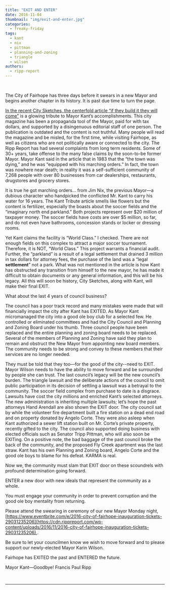 ```yaml
---
title: "EXIT AND ENTER"
date: 2016-11-04
thumbnail: "img/exit-and-enter.jpg"
categories: 
  - freaky-friday
tags: 
  - kant
  - nix
  - pittman
  - planning-and-zoning
  - triangle
  - wilson
authors: 
  - ripp-report
---
```


 

The City of Fairhope has three days before it swears in a new Mayor and begins another chapter in its history. It is past due time to turn the page.

[In the recent City Sketches, the centerfold article “if they build it they will come”](https://cdn.rippreport.com/wp-content/uploads/2016/11/showdocument?id=13260) is a glowing tribute to Mayor Kant’s accomplishments. This city magazine has been a propaganda tool of the Mayor, paid for with tax dollars, and supported by a disingenuous editorial staff of one person. The publication is outdated and the content is not truthful. Many people will read the magazine and be misled, for the first time, while visiting Fairhope, as well as citizens who are not politically aware or connected to the city. The Ripp Report has had several complaints from long term residents. Some of 30+ years, take offense to the many false claims by the soon-to-be former Mayor. Mayor Kant said in the article that in 1983 that the “the town was dying,” and he was “equipped with his marching orders.” In fact, the town was nowhere near death; in reality it was a self-sufficient community of 7,268 people with over 80 businesses from car dealerships, restaurants, drugstores and grocery stores.

It is true he got marching orders… from Jim Nix, the previous Mayor—a dubious character who handpicked the conflicted Mr. Kant to carry his water for 16 years. The Kant Tribute article smells like flowers but the content is fertilizer, especially the boasts about the soccer fields and the “imaginary north end parkland.” Both projects represent over $20 million of taxpayer money. The soccer fields have costs are over $5 million, so far, and do not even have bathrooms, concession stands or locker or dressing rooms.

Yet Kant claims the facility is “World Class.” I checked. There are not enough fields on this complex to attract a major soccer tournament. Therefore, it is NOT, “World Class.” This project warrants a financial audit. Further, the “parkland” is a result of a legal settlement that drained 3 million in tax dollars for attorney fees, the purchase of the land was a “legal **settlement**” not a park. What was not mentioned in the article is how Kant has obstructed any transition from himself to the new mayor, he has made it difficult to obtain documents or any general information, and this will be his legacy. All this will soon be history, City Sketches, along with Kant, will make their final EXIT.

What about the last 4 years of council business?

The council has a poor track record and many mistakes were made that will financially impact the city after Kant has EXITED. As Mayor Kant micromanaged the city into a good ole boy club for a selected few. He controlled or eliminated committees and had the City Council and Planning and Zoning Board under his thumb. Three council people have been replaced and the entire planning and zoning board needs to be replaced. Several of the members of Planning and Zoning have said they plan to remain and obstruct the New Mayor from appointing new board members. The community needs to be strong and convey to these members that their services are no longer needed.

They must be told that they too—for the good of the city--need to EXIT. Mayor Wilson needs to have the ability to move forward and be surrounded by people she can trust. The last council’s legacy will be the new council’s burden. The triangle lawsuit and the deliberate actions of the council to omit public participation in its decision of settling a lawsuit was a betrayal to the community. The soccer field complex from purchase to date is a disgrace. Lawsuits have cost the city millions and enriched Kant’s selected attorneys. The new administration is inheriting multiple lawsuits; let’s hope the past attorneys Hand Arendall are also shown the EXIT door. The city council sat by while the volunteer fire department built a fire station on a dead end road and on property donated by Angelo Corte. They were also asleep when Kant authorized a sewer lift station built on Mr. Corte’s private property, recently gifted to the city. The council also supported doing business with elected officials such as Senator Tripp Pittman, who will also soon be EXITing. On a positive note, the bad baggage of the past council broke the back of the community, and the proposed Fly Creek apartment was the last straw. Kant has his own Planning and Zoning board, Angelo Corte and the good ole boys to blame for his defeat. KARMA is real.

Now we, the community must slam that EXIT door on these scoundrels with profound determination going forward.

ENTER a new door with new ideals that represent the community as a whole.

You must engage your community in order to prevent corruption and the good ole boy mentality from returning.

Please attend the swearing in ceremony of our new Mayor Monday night, [https://www.eventbrite.com/e/2016-city-of-fairhope-inauguration-tickets-29031235206](https://cdn.rippreport.com/wp-content/uploads/2016/11/2016-city-of-fairhope-inauguration-tickets-29031235206),.

Be sure to let your councilmen know we wish to move forward and to please support our newly-elected Mayor Karin Wilson.

Fairhope has EXITED the past and ENTERED the future.

Mayor Kant—Goodbye! Francis Paul Ripp

 

* * *
